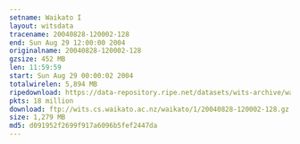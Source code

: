 ```yaml
---
setname: Waikato I
layout: witsdata
tracename: 20040828-120002-128
end: Sun Aug 29 12:00:00 2004
originalname: 20040828-120002-128
gzsize: 452 MB
len: 11:59:59
start: Sun Aug 29 00:00:02 2004
totalwirelen: 5,894 MB
ripedownload: https://data-repository.ripe.net/datasets/wits-archive/waikato/1/20040828-120002-128.gz
pkts: 18 million
download: ftp://wits.cs.waikato.ac.nz/waikato/1/20040828-120002-128.gz
size: 1,279 MB
md5: d091952f2699f917a6096b5fef2447da
---
```

